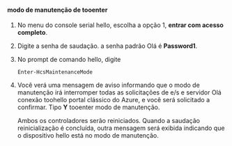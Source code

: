 <!--author=SharS last changed: 12/01/15-->

#### <a name="tooenter-maintenance-mode"></a>modo de manutenção de tooenter
1. No menu do console serial hello, escolha a opção 1, **entrar com acesso completo**.
2. Digite a senha de saudação. a senha padrão Olá é **Password1**.
3. No prompt de comando hello, digite
   
     `Enter-HcsMaintenanceMode`
4. Você verá uma mensagem de aviso informando que o modo de manutenção irá interromper todas as solicitações de e/s e servidor Olá conexão toohello portal clássico do Azure, e você será solicitado a confirmar. Tipo **Y** tooenter modo de manutenção.
   
    Ambos os controladores serão reiniciados. Quando a saudação reinicialização é concluída, outra mensagem será exibida indicando que o dispositivo hello está no modo de manutenção.

